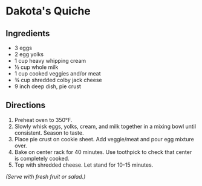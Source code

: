 # Dakota's Quiche

## Ingredients
 - 3 eggs
 - 2 egg yolks
 - 1 cup heavy whipping cream
 - ½ cup whole milk
 - 1 cup cooked veggies and/or meat
 - ¾ cup shredded colby jack cheese
 - 9 inch deep dish, pie crust

## Directions
1. Preheat oven to 350°F.
2. Slowly whisk eggs, yolks, cream, and milk together in a mixing bowl until consistent. Season to taste.
3. Place pie crust on cookie sheet. Add veggie/meat and pour egg mixture over.
4. Bake on center rack for 40 minutes. Use toothpick to check that center is completely cooked.
5. Top with shredded cheese. Let stand for 10-15 minutes.

*(Serve with fresh fruit or salad.)*
